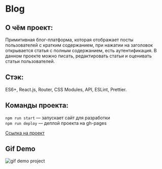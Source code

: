 # Blog
## О чём проект:
Примитивная блог-платформа, которая отображает посты пользователей с кратким содержанием, при нажатии на заголовок открывается статья с полным содержанием, есть аутентификация. В данном проекте можно писать, редактировать статьи и оценивать статьи пользователей.

## Стэк: 
ES6+, React.js, Router, CSS Modules, API, ESLint, Prettier.

## Команды проекта:
`npm run start` — запускает сайт для разработки <br>
`npm run deploy` — деплой проекта на gh-pages

[Ссылка на проект](https://denis-ostapenko.github.io/Blog-App/#/articles)

## Gif Demo
![gif demo project](http://g.recordit.co/KDV2UVRrbJ.gif)
